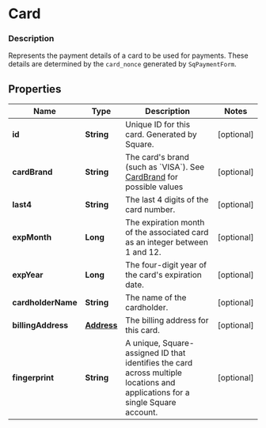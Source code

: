 
# Card

### Description

Represents the payment details of a card to be used for payments. These details are determined by the `card_nonce` generated by `SqPaymentForm`.

## Properties
Name | Type | Description | Notes
------------ | ------------- | ------------- | -------------
**id** | **String** | Unique ID for this card. Generated by Square. |  [optional]
**cardBrand** | **String** | The card&#39;s brand (such as &#x60;VISA&#x60;). See [CardBrand](#type-cardbrand) for possible values |  [optional]
**last4** | **String** | The last 4 digits of the card number. |  [optional]
**expMonth** | **Long** | The expiration month of the associated card as an integer between 1 and 12. |  [optional]
**expYear** | **Long** | The four-digit year of the card&#39;s expiration date. |  [optional]
**cardholderName** | **String** | The name of the cardholder. |  [optional]
**billingAddress** | [**Address**](Address.md) | The billing address for this card. |  [optional]
**fingerprint** | **String** | A unique, Square-assigned ID that identifies the card across multiple locations and applications for a single Square account. |  [optional]




